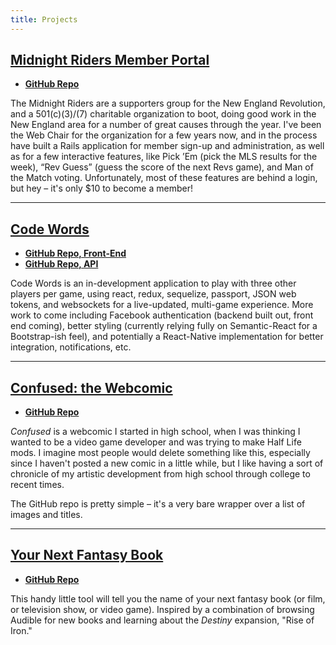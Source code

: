 ```yaml
---
title: Projects
---
```


## [Midnight Riders Member Portal](https://members.midnightriders.com)

- **[GitHub Repo](https://github.com/MidnightRiders/MemberPortal)**

The Midnight Riders are a supporters group for the New England Revolution, and a 501(c)(3)/(7) charitable organization to boot, doing good work in the New England area for a number of great causes through the year. I've been the Web Chair for the organization for a few years now, and in the process have built a Rails application for member sign-up and administration, as well as for a few interactive features, like Pick ’Em (pick the MLS results for the week), “Rev Guess” (guess the score of the next Revs game), and Man of the Match voting. Unfortunately, most of these features are behind a login, but hey – it's only $10 to become a member!

---

## [Code Words](http://code-words-web.herokuapp.com)

- **[GitHub Repo, Front-End](https://github.com/bensaufley/code-words-web)**
- **[GitHub Repo, API](https://github.com/bensaufley/code-words-api)**

Code Words is an in-development application to play with three other players per game, using react, redux, sequelize, passport, JSON web tokens, and websockets for a live-updated, multi-game experience. More work to come including Facebook authentication (backend built out, front end coming), better styling (currently relying fully on Semantic-React for a Bootstrap-ish feel), and potentially a React-Native implementation for better integration, notifications, etc.

---

## [Confused: the Webcomic](http://confused.bensaufley.com)

- **[GitHub Repo](https://github.com/bensaufley/confused-node)**

_Confused_ is a webcomic I started in high school, when I was thinking I wanted to be a video game developer and was trying to make Half Life mods. I imagine most people would delete something like this, especially since I haven't posted a new comic in a little while, but I like having a sort of chronicle of my artistic development from high school through college to recent times.

The GitHub repo is pretty simple – it's a very bare wrapper over a list of images and titles.

---

## [Your Next Fantasy Book](http://yrnxtfntsybk.herokuapp.com)

- **[GitHub Repo](https://github.com/bensaufley/yrnxtfntsybk)**

This handy little tool will tell you the name of your next fantasy book (or film, or television show, or video game). Inspired by a combination of browsing Audible for new books and learning about the _Destiny_ expansion, "Rise of Iron."
